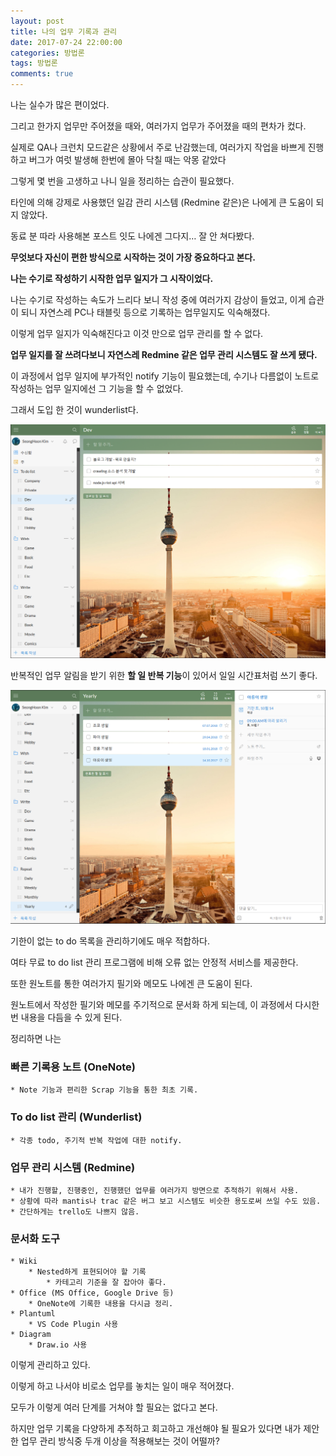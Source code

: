 ```yaml
---
layout: post
title: 나의 업무 기록과 관리
date: 2017-07-24 22:00:00
categories: 방법론
tags: 방법론
comments: true
---
```


나는 실수가 많은 편이었다.

그리고 한가지 업무만 주어졌을 때와, 여러가지 업무가 주어졌을 때의 편차가 컸다.

실제로 QA나 크런치 모드같은 상황에서 주로 난감했는데, 여러가지 작업을 바쁘게 진행하고 버그가 여럿 발생해 한번에 몰아 닥칠 때는 악몽 같았다

그렇게 몇 번을 고생하고 나니 일을 정리하는 습관이 필요했다.

타인에 의해 강제로 사용했던 일감 관리 시스템 (Redmine 같은)은 나에게 큰 도움이 되지 않았다.

동료 분 따라 사용해본 포스트 잇도 나에겐 그다지… 잘 안 쳐다봤다.

**무엇보다 자신이 편한 방식으로 시작하는 것이 가장 중요하다고 본다.**

**나는 수기로 작성하기 시작한 업무 일지가 그 시작이었다.**

나는 수기로 작성하는 속도가 느리다 보니 작성 중에 여러가지 감상이 들었고, 이게 습관이 되니 자연스레 PC나 태블릿 등으로 기록하는 업무일지도 익숙해졌다.

이렇게 업무 일지가 익숙해진다고 이것 만으로 업무 관리를 할 수 없다.

**업무 일지를 잘 쓰려다보니 자연스레 Redmine 같은 업무 관리 시스템도 잘 쓰게 됐다.**

이 과정에서 업무 일지에 부가적인 notify 기능이 필요했는데, 수기나 다름없이 노트로 작성하는 업무 일지에선 그 기능을 할 수 없었다.

그래서 도입 한 것이 wunderlist다.

![wunderlist_01](/images/wunderlist_01.png)

반복적인 업무 알림을 받기 위한 **할 일 반복 기능**이 있어서 일일 시간표처럼 쓰기 좋다.

![wunderlist_02](/images/wunderlist_02.png)

기한이 없는 to do 목록을 관리하기에도 매우 적합하다.

여타 무료 to do list 관리 프로그램에 비해 오류 없는 안정적 서비스를 제공한다.


또한 원노트를 통한 여러가지 필기와 메모도 나에겐 큰 도움이 된다.

원노트에서 작성한 필기와 메모를 주기적으로 문서화 하게 되는데, 이 과정에서 다시한번 내용을 다듬을 수 있게 된다.


정리하면 나는

### 빠른 기록용 노트 (OneNote)
	* Note 기능과 편리한 Scrap 기능을 통한 최초 기록.
### To do list 관리 (Wunderlist)
	* 각종 todo, 주기적 반복 작업에 대한 notify.
### 업무 관리 시스템 (Redmine)
	* 내가 진행할, 진행중인, 진행했던 업무를 여러가지 방면으로 추적하기 위해서 사용.
	* 상황에 따라 mantis나 trac 같은 버그 보고 시스템도 비슷한 용도로써 쓰일 수도 있음.
	* 간단하게는 trello도 나쁘지 않음.
### 문서화 도구
	* Wiki
		* Nested하게 표현되어야 할 기록
			* 카테고리 기준을 잘 잡아야 좋다.
	* Office (MS Office, Google Drive 등)
		* OneNote에 기록한 내용을 다시금 정리.
	* Plantuml
		* VS Code Plugin 사용
	* Diagram
		* Draw.io 사용

이렇게 관리하고 있다.

이렇게 하고 나서야 비로소 업무를 놓치는 일이 매우 적어졌다.

모두가 이렇게 여러 단계를 거쳐야 할 필요는 없다고 본다.

하지만 업무 기록을 다양하게 추적하고 회고하고 개선해야 될 필요가 있다면 내가 제안한 업무 관리 방식중 두개 이상을 적용해보는 것이 어떨까?